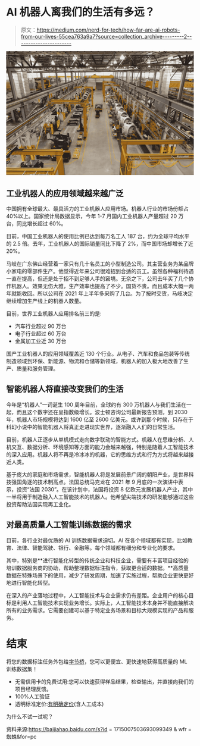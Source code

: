 # AI 机器人离我们的生活有多远？

> 原文：<https://medium.com/nerd-for-tech/how-far-are-ai-robots-from-our-lives-55cea763a9a7?source=collection_archive---------2----------------------->

![](img/ea62049ecf6bfa75cfff43ebfbfad27e.png)

## 工业机器人的应用领域越来越广泛

中国拥有全球最大、最具活力的工业机器人应用市场。机器人行业的市场份额占 40%以上。国家统计局数据显示，今年 1-7 月国内工业机器人产量超过 20 万台，同比增长超过 60%。

目前，中国工业机器人的使用比例已达到每万名工人 187 台，约为全球平均水平的 2.5 倍。去年，工业机器人的国际销量同比下降了 2%，而中国市场却增长了近 20%。

马岐在广东佛山经营着一家只有几十名员工的小型制造公司。其主营业务为某品牌小家电的零部件生产。他觉得近年来公司很难招到合适的员工。虽然各种福利待遇一直在提高，但还是处于招不到足够人手的窘境。无奈之下，公司去年买了几个协作机器人。效果无伤大雅，生产效率也提高了不少。国货不贵。而且成本大概一两年就能收回。所以公司在 2021 年上半年多采购了几台。为了按时交货，马岐决定继续增加生产线上的机器人数量。

目前，世界工业机器人应用排名前三的是:

*   汽车行业超过 90 万台
*   电子行业超过 60 万台
*   金属加工业近 30 万台

国产工业机器人的应用领域覆盖近 130 个行业。从电子、汽车和食品包装等传统制造领域到环保、新能源、物流和仓储等新领域，机器人的加入极大地改善了生产、质量和服务管理。

## 智能机器人将直接改变我们的生活

今年是“机器人”一词诞生 100 周年目前，全球约有 300 万机器人与我们生活在一起，而且这个数字还在呈指数级增长。波士顿咨询公司最新报告预测，到 2030 年，机器人市场规模将达到 1600 亿至 2600 亿美元。或许到那个时候，只存在于科幻小说中的智能机器人将真正走进现实世界，逐渐融入人们的日常生活。

目前，机器人正逐步从单机模式走向数字联动的智能方式。机器人在思维分析、人机交互、数据分析、环境感知等方面的能力会越来越强，特别是随着人工智能技术的深入应用。机器人将不再是冷冰冰的机器，它的思维方式和行为方式将越来越接近人类。

基于庞大的家庭和市场需求，智能机器人将是发展前景广阔的朝阳产业，是世界科技强国角逐的技术制高点。法国总统马克龙在 2021 年 9 月底的一次演讲中表示，投资“法国 2030”。在该计划中，法国将投资 8 亿欧元发展机器人产业，其中一半将用于制造融入人工智能技术的机器人。他希望尖端技术的研发能够通过这些投资帮助法国实现再工业化。

## 对最高质量人工智能训练数据的需求

目前，各行业对最优质的 AI 训练数据需求迫切。AI 在各个领域都有实现，比如教育、法律、智能驾驶、银行、金融等。每个领域都有细分和专业化的要求。

其中，特别是**进行智能化转型的传统企业和科技企业，需要有丰富项目经验的培训数据服务商的协助，帮助整理数据标注指令，获取更合适的数据。**高质量数据在特殊场景下的使用，减少了研发周期，加速了实施过程，帮助企业更快更好地进行智能化转型。

在深入的产业落地过程中，人工智能技术与企业需求仍有差距。企业用户的核心目标是利用人工智能技术实现业务增长。实际上，人工智能技术本身并不能直接解决所有的业务需求。它需要创建可以基于特定业务场景和目标大规模实现的产品和服务。

# 结束

将您的数据标注任务外包给[字节桥](https://tinyurl.com/any5w2e8)，您可以更便宜、更快速地获得高质量的 ML 训练数据集！

*   无需信用卡的免费试用:您可以快速获得样品结果，检查输出，并直接向我们的项目经理反馈。
*   100%人工验证
*   透明标准定价:[有明确定价](https://www.bytebridge.io/#/?module=price)(含人工成本)

为什么不试一试呢？

资料来源:https://baijiahao.baidu.com/s?id = 1715007503693099349 & wfr =蜘蛛&for=pc